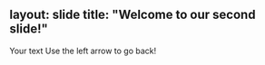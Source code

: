  layout: slide
 title: "Welcome to our second slide!"
 ---
 Your text
 Use the left arrow to go back! 
